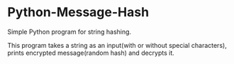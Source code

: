 # Python-Message-Hash
Simple Python program for string hashing.

This program takes a string as an input(with or without special characters), prints encrypted message(random hash) and decrypts it.
